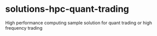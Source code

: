 # solutions-hpc-quant-trading
High performance computing sample solution for quant trading or high frequency trading
